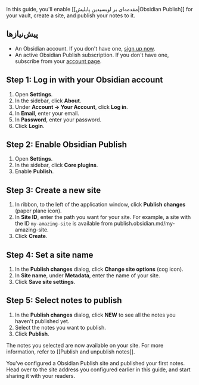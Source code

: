 In this guide, you'll enable [[مقدمه‌ای بر اوبسیدین پابلیش|Obsidian Publish]] for your vault, create a site, and publish your notes to it.

## پیش‌نیازها

- An Obsidian account. If you don't have one, [sign up now](https://obsidian.md/account#mode=signup).
- An active Obsidian Publish subscription. If you don't have one, subscribe from your [account page](https://obsidian.md/account).

## Step 1: Log in with your Obsidian account

1. Open **Settings**.
2. In the sidebar, click **About**.
3. Under **Account → Your Account**, click **Log in**.
4. In **Email**, enter your email.
5. In **Password**, enter your password.
6. Click **Login**.

## Step 2: Enable Obsidian Publish

1. Open **Settings**.
2. In the sidebar, click **Core plugins**.
3. Enable **Publish**.

## Step 3: Create a new site

1. In ribbon, to the left of the application window, click **Publish changes** (paper plane icon).
2. In **Site ID**, enter the path you want for your site. For example, a site with the ID `my-amazing-site` is available from publish.obsidian.md/my-amazing-site.
3. Click **Create**.

## Step 4: Set a site name

1. In the **Publish changes** dialog, click **Change site options** (cog icon).
2. In **Site name**, under **Metadata**, enter the name of your site.
3. Click **Save site settings**.

## Step 5: Select notes to publish

1. In the **Publish changes** dialog, click **NEW** to see all the notes you haven't published yet.
2. Select the notes you want to publish.
3. Click **Publish**.

The notes you selected are now available on your site. For more information, refer to [[Publish and unpublish notes]].

You've configured a Obsidian Publish site and published your first notes. Head over to the site address you configured earlier in this guide, and start sharing it with your readers.